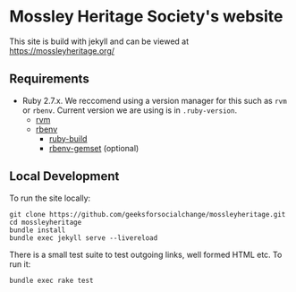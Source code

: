 # Mossley Heritage Society's website

This site is build with jekyll and can be viewed at https://mossleyheritage.org/

## Requirements

- Ruby 2.7.x. We reccomend using a version manager for this such as `rvm` or `rbenv`. Current version we are using is in `.ruby-version`.
  - [rvm](https://rvm.io/)
  - [rbenv](https://github.com/rbenv/rbenv)
    - [ruby-build](https://github.com/rbenv/ruby-build)
    - [rbenv-gemset](https://github.com/jf/rbenv-gemset) (optional)


## Local Development

To run the site locally:

```
git clone https://github.com/geeksforsocialchange/mossleyheritage.git
cd mossleyheritage
bundle install
bundle exec jekyll serve --livereload
```

There is a small test suite to test outgoing links, well formed HTML etc. To run it:

```
bundle exec rake test
```

